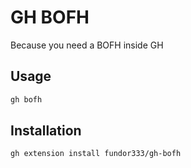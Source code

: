 # GH BOFH

Because you need a BOFH inside GH

## Usage

```sh
gh bofh
```

## Installation

```sh
gh extension install fundor333/gh-bofh
```

